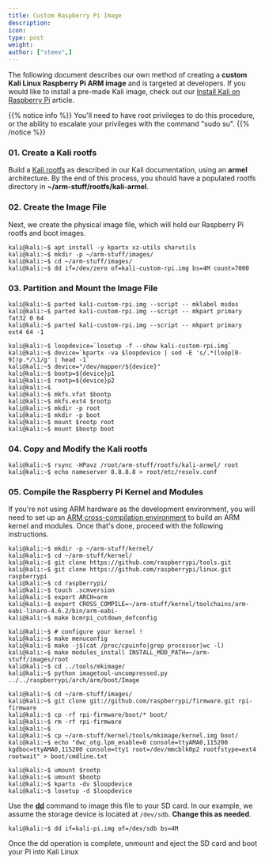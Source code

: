 ```yaml
---
title: Custom Raspberry Pi Image
description:
icon:
type: post
weight:
author: ["steev",]
---
```


The following document describes our own method of creating a **custom Kali Linux Raspberry Pi ARM image** and is targeted at developers. If you would like to install a pre-made Kali image, check out our [Install Kali on Raspberry Pi](/docs/arm/kali-linux-raspberry-pi/) article.

{{% notice info %}}
You'll need to have root privileges to do this procedure, or the ability to escalate your privileges with the command "sudo su".
{{% /notice %}}

### 01. Create a Kali rootfs

Build a [Kali rootfs](/docs/development/kali-linux-arm-chroot/) as described in our Kali documentation, using an **armel** architecture. By the end of this process, you should have a populated rootfs directory in **~/arm-stuff/rootfs/kali-armel**.

### 02. Create the Image File

Next, we create the physical image file, which will hold our Raspberry Pi rootfs and boot images.

```console
kali@kali:~$ apt install -y kpartx xz-utils sharutils
kali@kali:~$ mkdir -p ~/arm-stuff/images/
kali@kali:~$ cd ~/arm-stuff/images/
kali@kali:~$ dd if=/dev/zero of=kali-custom-rpi.img bs=4M count=7000
```

### 03. Partition and Mount the Image File

```console
kali@kali:~$ parted kali-custom-rpi.img --script -- mklabel msdos
kali@kali:~$ parted kali-custom-rpi.img --script -- mkpart primary fat32 0 64
kali@kali:~$ parted kali-custom-rpi.img --script -- mkpart primary ext4 64 -1
```

```console
kali@kali:~$ loopdevice=`losetup -f --show kali-custom-rpi.img`
kali@kali:~$ device=`kpartx -va $loopdevice | sed -E 's/.*(loop[0-9])p.*/\1/g' | head -1`
kali@kali:~$ device="/dev/mapper/${device}"
kali@kali:~$ bootp=${device}p1
kali@kali:~$ rootp=${device}p2
kali@kali:~$
kali@kali:~$ mkfs.vfat $bootp
kali@kali:~$ mkfs.ext4 $rootp
kali@kali:~$ mkdir -p root
kali@kali:~$ mkdir -p boot
kali@kali:~$ mount $rootp root
kali@kali:~$ mount $bootp boot
```

### 04. Copy and Modify the Kali rootfs

```console
kali@kali:~$ rsync -HPavz /root/arm-stuff/rootfs/kali-armel/ root
kali@kali:~$ echo nameserver 8.8.8.8 > root/etc/resolv.conf
```

### 05. Compile the Raspberry Pi Kernel and Modules

If you're not using ARM hardware as the development environment, you will need to set up an [ARM cross-compilation environment](/docs/development/arm-cross-compilation-environment/) to build an ARM kernel and modules. Once that's done, proceed with the following instructions.

```console
kali@kali:~$ mkdir -p ~/arm-stuff/kernel/
kali@kali:~$ cd ~/arm-stuff/kernel/
kali@kali:~$ git clone https://github.com/raspberrypi/tools.git
kali@kali:~$ git clone https://github.com/raspberrypi/linux.git raspberrypi
kali@kali:~$ cd raspberrypi/
kali@kali:~$ touch .scmversion
kali@kali:~$ export ARCH=arm
kali@kali:~$ export CROSS_COMPILE=~/arm-stuff/kernel/toolchains/arm-eabi-linaro-4.6.2/bin/arm-eabi-
kali@kali:~$ make bcmrpi_cutdown_defconfig

kali@kali:~$ # configure your kernel !
kali@kali:~$ make menuconfig
kali@kali:~$ make -j$(cat /proc/cpuinfo|grep processor|wc -l)
kali@kali:~$ make modules_install INSTALL_MOD_PATH=~/arm-stuff/images/root
kali@kali:~$ cd ../tools/mkimage/
kali@kali:~$ python imagetool-uncompressed.py ../../raspberrypi/arch/arm/boot/Image
```

```console
kali@kali:~$ cd ~/arm-stuff/images/
kali@kali:~$ git clone git://github.com/raspberrypi/firmware.git rpi-firmware
kali@kali:~$ cp -rf rpi-firmware/boot/* boot/
kali@kali:~$ rm -rf rpi-firmware
kali@kali:~$
kali@kali:~$ cp ~/arm-stuff/kernel/tools/mkimage/kernel.img boot/
kali@kali:~$ echo "dwc_otg.lpm_enable=0 console=ttyAMA0,115200 kgdboc=ttyAMA0,115200 console=tty1 root=/dev/mmcblk0p2 rootfstype=ext4 rootwait" > boot/cmdline.txt
```

```console
kali@kali:~$ umount $rootp
kali@kali:~$ umount $bootp
kali@kali:~$ kpartx -dv $loopdevice
kali@kali:~$ losetup -d $loopdevice
```

Use the **[dd](https://packages.debian.org/testing/dd)** command to image this file to your SD card. In our example, we assume the storage device is located at `/dev/sdb`. **Change this as needed**.

```console
kali@kali:~$ dd if=kali-pi.img of=/dev/sdb bs=4M
```

Once the dd operation is complete, unmount and eject the SD card and boot your Pi into Kali Linux
